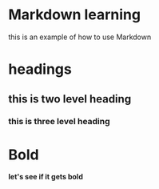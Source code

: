 # Markdown learning
this is an example of how to use Markdown

# headings

## this is two level heading

### this is three level heading

# Bold
**let's see if it gets bold**
